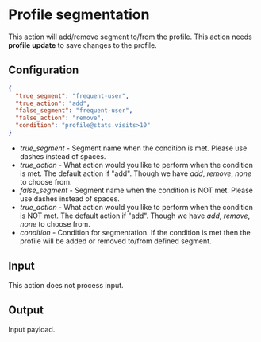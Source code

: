 # Profile segmentation

This action will add/remove segment to/from the profile. This action needs __profile update__ to save changes to the profile.

## Configuration

```json
{
  "true_segment": "frequent-user",
  "true_action": "add",
  "false_segment": "frequent-user",
  "false_action": "remove",
  "condition": "profile@stats.visits>10"
}
```

* *true_segment* - Segment name when the condition is met. Please use dashes instead of spaces.
* *true_action* - What action would you like to perform when the condition is met. The default action if "add". Though
  we have *add*, *remove*, *none* to choose from.
* *false_segment* - Segment name when the condition is NOT met. Please use dashes instead of spaces.
* *true_action* - What action would you like to perform when the condition is NOT met. The default action if "add".
  Though we have *add*, *remove*, *none* to choose from.
* *condition* - Condition for segmentation. If the condition is met then the profile will be added or removed to/from
  defined segment.

## Input

This action does not process input.

## Output

Input payload.


